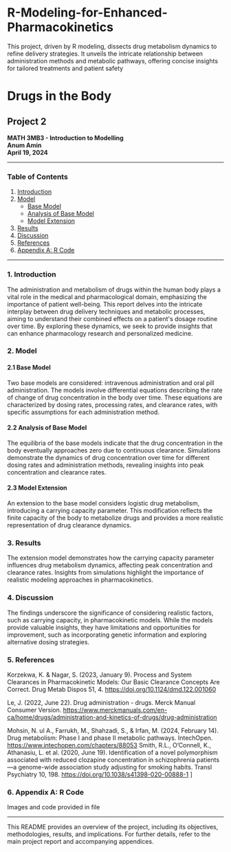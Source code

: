 # R-Modeling-for-Enhanced-Pharmacokinetics
This project, driven by R modeling, dissects drug metabolism dynamics to refine delivery strategies. It unveils the intricate relationship between administration methods and metabolic pathways, offering concise insights for tailored treatments and patient safety
# Drugs in the Body

## Project 2

**MATH 3MB3 - Introduction to Modelling**  
**Anum Amin**  
**April 19, 2024**

---

### Table of Contents

1. [Introduction](#introduction)
2. [Model](#model)
   - [Base Model](#base-model)
   - [Analysis of Base Model](#analysis-of-base-model)
   - [Model Extension](#model-extension)
3. [Results](#results)
4. [Discussion](#discussion)
5. [References](#references)
6. [Appendix A: R Code](#appendix-a--r-code)

---

### 1. Introduction <a name="introduction"></a>

The administration and metabolism of drugs within the human body plays a vital role in the medical and pharmacological domain, emphasizing the importance of patient well-being. This report delves into the intricate interplay between drug delivery techniques and metabolic processes, aiming to understand their combined effects on a patient's dosage routine over time. By exploring these dynamics, we seek to provide insights that can enhance pharmacology research and personalized medicine.

### 2. Model <a name="model"></a>

#### 2.1 Base Model <a name="base-model"></a>

Two base models are considered: intravenous administration and oral pill administration. The models involve differential equations describing the rate of change of drug concentration in the body over time. These equations are characterized by dosing rates, processing rates, and clearance rates, with specific assumptions for each administration method.

#### 2.2 Analysis of Base Model <a name="analysis-of-base-model"></a>

The equilibria of the base models indicate that the drug concentration in the body eventually approaches zero due to continuous clearance. Simulations demonstrate the dynamics of drug concentration over time for different dosing rates and administration methods, revealing insights into peak concentration and clearance rates.

#### 2.3 Model Extension <a name="model-extension"></a>

An extension to the base model considers logistic drug metabolism, introducing a carrying capacity parameter. This modification reflects the finite capacity of the body to metabolize drugs and provides a more realistic representation of drug clearance dynamics.

### 3. Results <a name="results"></a>

The extension model demonstrates how the carrying capacity parameter influences drug metabolism dynamics, affecting peak concentration and clearance rates. Insights from simulations highlight the importance of realistic modeling approaches in pharmacokinetics.

### 4. Discussion <a name="discussion"></a>

The findings underscore the significance of considering realistic factors, such as carrying capacity, in pharmacokinetic models. While the models provide valuable insights, they have limitations and opportunities for improvement, such as incorporating genetic information and exploring alternative dosing strategies.

### 5. References <a name="references"></a>

Korzekwa, K. & Nagar, S. (2023, January 9). Process and System Clearances in Pharmacokinetic Models: Our Basic Clearance Concepts Are Correct. Drug Metab Dispos 51, 4. https://doi.org/10.1124/dmd.122.001060

Le, J. (2022, June 22). Drug administration - drugs. Merck Manual Consumer Version. https://www.merckmanuals.com/en-ca/home/drugs/administration-and-kinetics-of-drugs/drug-administration 

Mohsin, N. ul A., Farrukh, M., Shahzadi, S., & Irfan, M. (2024, February 14). Drug metabolism: Phase 
I and phase II metabolic pathways. IntechOpen. https://www.intechopen.com/chapters/88053 
Smith, R.L., O’Connell, K., Athanasiu, L. et al. (2020, June 19). Identification of a novel polymorphism associated with reduced clozapine concentration in schizophrenia patients—a genome-wide association study adjusting for smoking habits. Transl Psychiatry 10, 198. https://doi.org/10.1038/s41398-020-00888-1
]

### 6. Appendix A: R Code <a name="appendix-a--r-code"></a>
Images and code provided in file




--- 

This README provides an overview of the project, including its objectives, methodologies, results, and implications. For further details, refer to the main project report and accompanying appendices.

